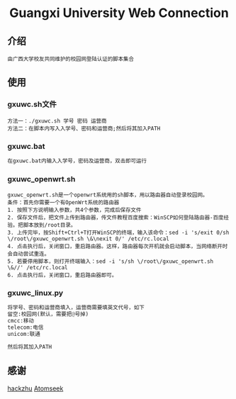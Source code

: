 # <center>Guangxi University Web Connection</center>

## 介绍
	由广西大学校友共同维护的校园网登陆认证的脚本集合

## 使用
### gxuwc.sh文件
```shell
方法一：./gxuwc.sh 学号 密码 运营商
方法二：在脚本内写入入学号、密码和运营商;然后将其加入PATH
```

### gxuwc.bat
```bat
在gxuwc.bat内输入入学号，密码及运营商，双击即可运行
```

### gxuwc_openwrt.sh
```shell
gxuwc_openwrt.sh是一个openwrt系统用的sh脚本，用以路由器自动登录校园网。
条件：首先你需要一个有OpenWrt系统的路由器
1. 按照下方说明输入参数，共4个参数，完成后保存文件
2. 保存文件后，把文件上传到路由器，传文件教程百度搜索：WinSCP如何登陆路由器-百度经验。把脚本放到/root目录。
3. 上传完毕，按Shift+Ctrl+T打开WinSCP的终端，输入该命令：sed -i 's/exit 0/sh \/root\/gxuwc_openwrt.sh \&\nexit 0/' /etc/rc.local
4. 点击执行后，关闭窗口，重启路由器。这样，路由器每次开机就会启动脚本，当网络断开时会自动尝试重连。
5. 若要停用脚本，则打开终端输入：sed -i 's/sh \/root\/gxuwc_openwrt.sh \&//' /etc/rc.local  
6. 点击执行后，关闭窗口，重启路由器即可。
```

### gxuwc_linux.py
```python
将学号、密码和运营商填入，运营商需要填英文代号，如下
留空:校园网(默认，需要把@号掉)
cmcc:移动
telecom:电信
unicom:联通

然后将其加入PATH
```

## 感谢
[hackzhu](https://github.com/hackzhu)
[Atomseek](https://github.com/Atomseek)
